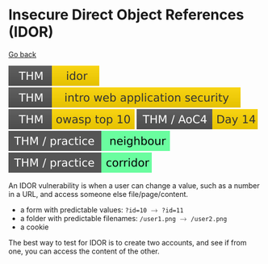 # Insecure Direct Object References (IDOR)

[Go back](../index.md)

[![idor](../../../_badges/thm/idor.svg)](https://tryhackme.com/room/idor)
[![introwebapplicationsecurity](../../../_badges/thm/introwebapplicationsecurity.svg)](https://tryhackme.com/room/introwebapplicationsecurity)
[![owasptop10](../../../_badges/thm/owasptop10.svg)](https://tryhackme.com/room/owasptop10)
[![adventofcyber4](../../../_badges/thm/adventofcyber4/day14.svg)](https://tryhackme.com/room/adventofcyber4)
[![neighbour](../../../_badges/thm-p/neighbour.svg)](https://tryhackme.com/room/neighbour)
[![corridor](../../../_badges/thm-p/corridor.svg)](https://tryhackme.com/room/corridor)

<div class="row row-cols-md-2"><div>

An IDOR vulnerability is when a user can change a value, such as a number in a URL, and access someone else file/page/content.

* a form with predictable values: `?id=10` <math xmlns="http://www.w3.org/1998/Math/MathML"><mo accent="false" stretchy="false">&#x2192;</mo></math> `?id=11`
* a folder with predictable filenames: `/user1.png` <math xmlns="http://www.w3.org/1998/Math/MathML"><mo accent="false" stretchy="false">&#x2192;</mo></math> `/user2.png`
* a cookie

The best way to test for IDOR is to create two accounts, and see if from one, you can access the content of the other.
</div><div>
</div></div>